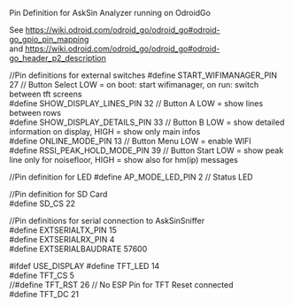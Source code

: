 Pin Definition for AskSin Analyzer running on OdroidGo   
   
See https://wiki.odroid.com/odroid_go/odroid_go#odroid-go_gpio_pin_mapping    
and https://wiki.odroid.com/odroid_go/odroid_go#odroid-go_header_p2_description
   
//Pin definitions for external switches
#define START_WIFIMANAGER_PIN    27  // Button Select LOW = on boot: start wifimanager, on run: switch between tft screens   
#define SHOW_DISPLAY_LINES_PIN   32  // Button A      LOW = show lines between rows   
#define SHOW_DISPLAY_DETAILS_PIN 33  // Button B      LOW = show detailed information on display, HIGH = show only main infos   
#define ONLINE_MODE_PIN          13  // Button Menu   LOW = enable WIFI   
#define RSSI_PEAK_HOLD_MODE_PIN  39  // Button Start  LOW = show peak line only for noisefloor, HIGH = show also for hm(ip) messages   
   
//Pin definition for LED
#define AP_MODE_LED_PIN          2  // Status LED   
   
//Pin definition for SD Card   
#define SD_CS                    22   
   
//Pin definitions for serial connection to AskSinSniffer   
#define EXTSERIALTX_PIN          15   
#define EXTSERIALRX_PIN          4   
#define EXTSERIALBAUDRATE        57600   
   
#ifdef USE_DISPLAY
#define TFT_LED                 14   
#define TFT_CS                   5   
//#define TFT_RST                 26  // No ESP Pin for TFT Reset connected   
#define TFT_DC                  21   
